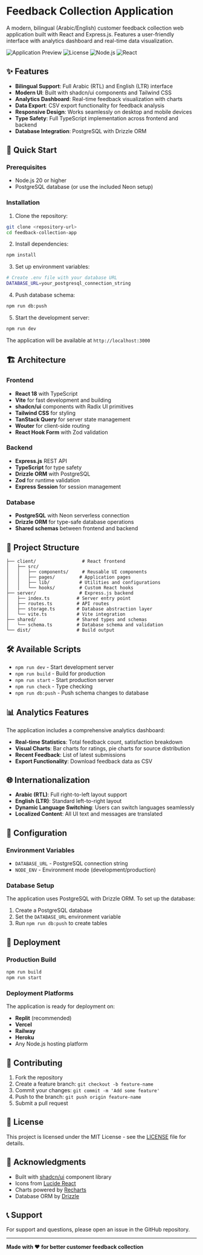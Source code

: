 # Feedback Collection Application

A modern, bilingual (Arabic/English) customer feedback collection web application built with React and Express.js. Features a user-friendly interface with analytics dashboard and real-time data visualization.

![Application Preview](https://img.shields.io/badge/Status-Production%20Ready-brightgreen)
![License](https://img.shields.io/badge/License-MIT-blue)
![Node.js](https://img.shields.io/badge/Node.js-20+-green)
![React](https://img.shields.io/badge/React-18+-blue)

## ✨ Features

- **Bilingual Support**: Full Arabic (RTL) and English (LTR) interface
- **Modern UI**: Built with shadcn/ui components and Tailwind CSS
- **Analytics Dashboard**: Real-time feedback visualization with charts
- **Data Export**: CSV export functionality for feedback analysis
- **Responsive Design**: Works seamlessly on desktop and mobile devices
- **Type Safety**: Full TypeScript implementation across frontend and backend
- **Database Integration**: PostgreSQL with Drizzle ORM

## 🚀 Quick Start

### Prerequisites

- Node.js 20 or higher
- PostgreSQL database (or use the included Neon setup)

### Installation

1. Clone the repository:
```bash
git clone <repository-url>
cd feedback-collection-app
```

2. Install dependencies:
```bash
npm install
```

3. Set up environment variables:
```bash
# Create .env file with your database URL
DATABASE_URL=your_postgresql_connection_string
```

4. Push database schema:
```bash
npm run db:push
```

5. Start the development server:
```bash
npm run dev
```

The application will be available at `http://localhost:3000`

## 🏗️ Architecture

### Frontend
- **React 18** with TypeScript
- **Vite** for fast development and building
- **shadcn/ui** components with Radix UI primitives
- **Tailwind CSS** for styling
- **TanStack Query** for server state management
- **Wouter** for client-side routing
- **React Hook Form** with Zod validation

### Backend
- **Express.js** REST API
- **TypeScript** for type safety
- **Drizzle ORM** with PostgreSQL
- **Zod** for runtime validation
- **Express Session** for session management

### Database
- **PostgreSQL** with Neon serverless connection
- **Drizzle ORM** for type-safe database operations
- **Shared schemas** between frontend and backend

## 📁 Project Structure

```
├── client/                 # React frontend
│   ├── src/
│   │   ├── components/     # Reusable UI components
│   │   ├── pages/         # Application pages
│   │   ├── lib/           # Utilities and configurations
│   │   └── hooks/         # Custom React hooks
├── server/                # Express.js backend
│   ├── index.ts          # Server entry point
│   ├── routes.ts         # API routes
│   ├── storage.ts        # Database abstraction layer
│   └── vite.ts           # Vite integration
├── shared/               # Shared types and schemas
│   └── schema.ts         # Database schema and validation
└── dist/                 # Build output
```

## 🛠️ Available Scripts

- `npm run dev` - Start development server
- `npm run build` - Build for production
- `npm run start` - Start production server
- `npm run check` - Type checking
- `npm run db:push` - Push schema changes to database

## 📊 Analytics Features

The application includes a comprehensive analytics dashboard:

- **Real-time Statistics**: Total feedback count, satisfaction breakdown
- **Visual Charts**: Bar charts for ratings, pie charts for source distribution
- **Recent Feedback**: List of latest submissions
- **Export Functionality**: Download feedback data as CSV

## 🌐 Internationalization

- **Arabic (RTL)**: Full right-to-left layout support
- **English (LTR)**: Standard left-to-right layout
- **Dynamic Language Switching**: Users can switch languages seamlessly
- **Localized Content**: All UI text and messages are translated

## 🔧 Configuration

### Environment Variables

- `DATABASE_URL` - PostgreSQL connection string
- `NODE_ENV` - Environment mode (development/production)

### Database Setup

The application uses PostgreSQL with Drizzle ORM. To set up the database:

1. Create a PostgreSQL database
2. Set the `DATABASE_URL` environment variable
3. Run `npm run db:push` to create tables

## 🚀 Deployment

### Production Build

```bash
npm run build
npm run start
```

### Deployment Platforms

The application is ready for deployment on:
- **Replit** (recommended)
- **Vercel**
- **Railway**
- **Heroku**
- Any Node.js hosting platform

## 🤝 Contributing

1. Fork the repository
2. Create a feature branch: `git checkout -b feature-name`
3. Commit your changes: `git commit -m 'Add some feature'`
4. Push to the branch: `git push origin feature-name`
5. Submit a pull request

## 📝 License

This project is licensed under the MIT License - see the [LICENSE](LICENSE) file for details.

## 🙏 Acknowledgments

- Built with [shadcn/ui](https://ui.shadcn.com/) component library
- Icons from [Lucide React](https://lucide.dev/)
- Charts powered by [Recharts](https://recharts.org/)
- Database ORM by [Drizzle](https://orm.drizzle.team/)

## 📞 Support

For support and questions, please open an issue in the GitHub repository.

---

**Made with ❤️ for better customer feedback collection**